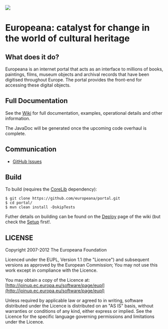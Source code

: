 ![](https://github.com/europeana/portal/blob/master/portal2/src/main/webapp/themes/default/images/europeana-logo-retina-1.png)

# Europeana: catalyst for change in the world of cultural heritage

## What does it do?

Europeana is an internet portal that acts as an interface to millions of books, paintings, films, museum objects and archival records that have been digitised throughout Europe. The portal provides the front-end for accessing these digital objects.

## Full Documentation

See the [Wiki](https://github.com/europeana/portal/wiki) for full documentation, examples, operational details and other information.

The JavaDoc will be generated once the upcoming code overhaul is complete.

## Communication

- [GitHub Issues](https://github.com/europeana/portal/issues)

## Build

To build (requires the [CoreLib](https://github.com/europeana/corelib) dependency):

```
$ git clone https://github.com/europeana/portal.git
$ cd portal/
$ mvn clean install -DskipTests
```

Futher details on building can be found on the [Deploy](https://github.com/europeana/portal/wiki/Deploy) page of the wiki (but check the [Setup](https://github.com/europeana/portal/wiki/Setup) first!.

## LICENSE

Copyright 2007-2012 The Europeana Foundation

Licenced under the EUPL, Version 1.1 (the "Licence") and subsequent versions as approved by the European Commission;
You may not use this work except in compliance with the Licence.

You may obtain a copy of the Licence at: [http://joinup.ec.europa.eu/software/page/eupl](http://joinup.ec.europa.eu/software/page/eupl)

Unless required by applicable law or agreed to in writing, software distributed under the Licence is distributed on an "AS IS" basis, without warranties or conditions of any kind, either express or implied. See the Licence for the specific language governing permissions and limitations under the Licence.